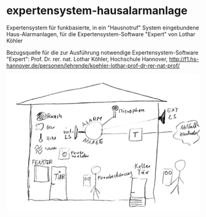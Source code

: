 # expertensystem-hausalarmanlage
Expertensystem für funkbasierte, in ein "Hausnotruf" System eingebundene Haus-Alarmanlagen, für die Expertensystem-Software "Expert" von Lothar Köhler 

Bezugsquelle für die zur Ausführung notwendige Expertensystem-Software "Expert": 
Prof. Dr. rer. nat. Lothar Köhler,
Hochschule Hannover,
http://f1.hs-hannover.de/personen/lehrende/koehler-lothar-prof-dr-rer-nat-prof/

![Konzept für eine funkbasierte Haus-Alarmanlage](/doc/images/hausnotruf.png "Konzept für eine funkbasierte Haus-Alarmanlage") 
